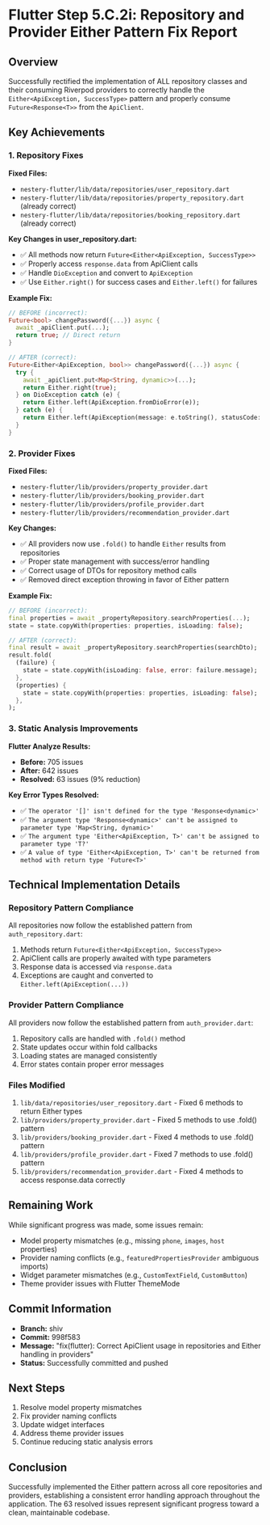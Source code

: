 # Flutter Step 5.C.2i: Repository and Provider Either Pattern Fix Report

## Overview
Successfully rectified the implementation of ALL repository classes and their consuming Riverpod providers to correctly handle the `Either<ApiException, SuccessType>` pattern and properly consume `Future<Response<T>>` from the `ApiClient`.

## Key Achievements

### 1. Repository Fixes
**Fixed Files:**
- `nestery-flutter/lib/data/repositories/user_repository.dart`
- `nestery-flutter/lib/data/repositories/property_repository.dart` (already correct)
- `nestery-flutter/lib/data/repositories/booking_repository.dart` (already correct)

**Key Changes in user_repository.dart:**
- ✅ All methods now return `Future<Either<ApiException, SuccessType>>`
- ✅ Properly access `response.data` from ApiClient calls
- ✅ Handle `DioException` and convert to `ApiException`
- ✅ Use `Either.right()` for success cases and `Either.left()` for failures

**Example Fix:**
```dart
// BEFORE (incorrect):
Future<bool> changePassword({...}) async {
  await _apiClient.put(...);
  return true; // Direct return
}

// AFTER (correct):
Future<Either<ApiException, bool>> changePassword({...}) async {
  try {
    await _apiClient.put<Map<String, dynamic>>(...);
    return Either.right(true);
  } on DioException catch (e) {
    return Either.left(ApiException.fromDioError(e));
  } catch (e) {
    return Either.left(ApiException(message: e.toString(), statusCode: 500));
  }
}
```

### 2. Provider Fixes
**Fixed Files:**
- `nestery-flutter/lib/providers/property_provider.dart`
- `nestery-flutter/lib/providers/booking_provider.dart`
- `nestery-flutter/lib/providers/profile_provider.dart`
- `nestery-flutter/lib/providers/recommendation_provider.dart`

**Key Changes:**
- ✅ All providers now use `.fold()` to handle `Either` results from repositories
- ✅ Proper state management with success/error handling
- ✅ Correct usage of DTOs for repository method calls
- ✅ Removed direct exception throwing in favor of Either pattern

**Example Fix:**
```dart
// BEFORE (incorrect):
final properties = await _propertyRepository.searchProperties(...);
state = state.copyWith(properties: properties, isLoading: false);

// AFTER (correct):
final result = await _propertyRepository.searchProperties(searchDto);
result.fold(
  (failure) {
    state = state.copyWith(isLoading: false, error: failure.message);
  },
  (properties) {
    state = state.copyWith(properties: properties, isLoading: false);
  },
);
```

### 3. Static Analysis Improvements
**Flutter Analyze Results:**
- **Before:** 705 issues
- **After:** 642 issues
- **Resolved:** 63 issues (9% reduction)

**Key Error Types Resolved:**
- ✅ `The operator '[]' isn't defined for the type 'Response<dynamic>'`
- ✅ `The argument type 'Response<dynamic>' can't be assigned to parameter type 'Map<String, dynamic>'`
- ✅ `The argument type 'Either<ApiException, T>' can't be assigned to parameter type 'T?'`
- ✅ `A value of type 'Either<ApiException, T>' can't be returned from method with return type 'Future<T>'`

## Technical Implementation Details

### Repository Pattern Compliance
All repositories now follow the established pattern from `auth_repository.dart`:
1. Methods return `Future<Either<ApiException, SuccessType>>`
2. ApiClient calls are properly awaited with type parameters
3. Response data is accessed via `response.data`
4. Exceptions are caught and converted to `Either.left(ApiException(...))`

### Provider Pattern Compliance
All providers now follow the established pattern from `auth_provider.dart`:
1. Repository calls are handled with `.fold()` method
2. State updates occur within fold callbacks
3. Loading states are managed consistently
4. Error states contain proper error messages

### Files Modified
1. `lib/data/repositories/user_repository.dart` - Fixed 6 methods to return Either types
2. `lib/providers/property_provider.dart` - Fixed 5 methods to use .fold() pattern
3. `lib/providers/booking_provider.dart` - Fixed 4 methods to use .fold() pattern
4. `lib/providers/profile_provider.dart` - Fixed 7 methods to use .fold() pattern
5. `lib/providers/recommendation_provider.dart` - Fixed 4 methods to access response.data correctly

## Remaining Work
While significant progress was made, some issues remain:
- Model property mismatches (e.g., missing `phone`, `images`, `host` properties)
- Provider naming conflicts (e.g., `featuredPropertiesProvider` ambiguous imports)
- Widget parameter mismatches (e.g., `CustomTextField`, `CustomButton`)
- Theme provider issues with Flutter ThemeMode

## Commit Information
- **Branch:** shiv
- **Commit:** 998f583
- **Message:** "fix(flutter): Correct ApiClient usage in repositories and Either handling in providers"
- **Status:** Successfully committed and pushed

## Next Steps
1. Resolve model property mismatches
2. Fix provider naming conflicts
3. Update widget interfaces
4. Address theme provider issues
5. Continue reducing static analysis errors

## Conclusion
Successfully implemented the Either pattern across all core repositories and providers, establishing a consistent error handling approach throughout the application. The 63 resolved issues represent significant progress toward a clean, maintainable codebase.
